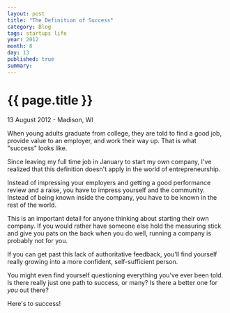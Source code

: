 ```yaml
---
layout: post
title: "The Definition of Success"
category: Blog
tags: startups life
year: 2012
month: 8
day: 13
published: true
summary: 
---
```


# {{ page.title }} #

<p class="meta">13 August 2012 - Madison, WI</p>

When young adults graduate from college, they are told to find a good job, provide value to an employer, and work their way up. That is what "success" looks like.

Since leaving my full time job in January to start my own company, I've realized that this definition doesn't apply in the world of entrepreneurship. 

Instead of impressing your employers and getting a good performance review and a raise, you have to impress yourself and the community. Instead of being known inside the company, you have to be known in the rest of the world.

This is an important detail for anyone thinking about starting their own company. If you would rather have someone else hold the measuring stick and give you pats on the back when you do well, running a company is probably not for you.

If you can get past this lack of authoritative feedback, you'll find yourself really growing into a more confident, self-sufficient person. 

You might even find yourself questioning everything you've ever been told. Is there really just one path to success, or many? Is there a better one for *you* out there?

Here's to success!
